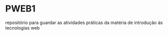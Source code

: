 # PWEB1
repositório para guardar as atividades práticas da matéria de introdução às tecnologias web
